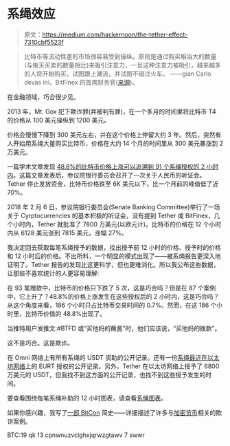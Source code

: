 # 系绳效应

> 原文：<https://medium.com/hackernoon/the-tether-effect-7310cbf5523f>

> 比特币等流动性差的市场很容易受到操纵。原则是通过购买相当大的数量(与每天买卖的数量相比)来吸引注意力，一旦这种注意力被吸引，越来越多的人将开始购买，试图跟上潮流，并试图不错过火车。
> ——gian Carlo devas ini，BitFinex 的首席财务官([来源](https://bitcointalk.org/index.php?topic=129080.msg1379928#msg1379928))。

在金融领域，巧合很少见。

2013 年，Mt. Gox 犯下欺诈罪(并被判有罪)，在一个多月的时间里将比特币 T4 的价格从 100 美元操纵到 1200 美元。

价格会慢慢下降到 300 美元左右，并在这个价格上停留大约 3 年。然后，突然有人开始用系绳大量购买比特币，价格在大约 14 个月的时间里从 300 美元暴涨到 2 万美元。

一篇学术文章发现 [48.8%的比特币价格上涨可以追溯到 91 个系绳授权的 2 小时内](https://www.tetherreport.com/)。这篇文章发表后，参议院银行委员会召开了一次关于人民币的听证会。Tether 停止发放资金，比特币价格跌至 6K 美元以下，比一个月前的峰值低了近 70%。

2018 年 2 月 6 日，参议院银行委员会(Senate Banking Committee)举行了一场关于 Cyrptocurrencies 的基本积极的听证会，没有提到 Tether 或 BitFinex，几个小时内，Tether 就批准了 7800 万美元(以欧元计)。比特币的价格在 12 个小时内从 6128 美元涨到 7815 美元，涨幅 27%。

我决定回去获取每笔系绳授予的数据，找出授予前 12 小时的价格、授予时的价格和 12 小时后的价格。不出所料，一个明显的模式出现了——被系绳报告更深入地证明了。Tether 报告的发现比这更科学，但也更难消化。所以我公布这些数据，让那些不喜欢统计的人更容易理解:

在 93 笔赠款中，比特币的价格只下跌了 5 次，这是巧合吗？但是在 87 个案例中，它上升了？48.8%的价格上涨发生在这些授权后的 2 小时内，这是巧合吗？从这个角度来看，186 个小时只占比特币交易时间的 0.7%。然而，在这 186 个小时里，比特币价值的 48.8%出现了。

当推特用户发推文:#BTFD 或“买他妈的蘸酱”时，他们应该说，“买他妈的拨款”。

这不是巧合。这是欺诈。

在 Omni 网络上有所有系绳的 USDT 资助的公开记录。还有一份[系绳最近在以太坊网络](https://etherscan.io/token/0xabdf147870235fcfc34153828c769a70b3fae01f)上的 EURT 授权的公开记录。另外，Tether 在以太坊网络上授予了 6800 万美元的 USDT，但我找不到这方面的公开记录，也找不到这些授予发生的时间。

要查看围绕每笔系绳补助的 12 小时图表，请查看[系绳图表](https://hackernoon.com/the-tether-charts-38e91353429)。

如果你感兴趣，我写了[一部 BitCon](https://hackernoon.com/a-brief-history-of-bitcon-cf358da30bf0) 简史——详细描述了许多与[加密货币](https://hackernoon.com/tagged/cryptocurrency)相关的欺诈案例。

BTC:19 qk 13 cpnwnuzvclghxjqrwzgtawv 7 swwr
